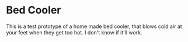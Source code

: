 # Bed Cooler

This is a test prototype of a home made bed cooler, that blows cold air at your feet when they get too hot. I don't know if it'll work.


